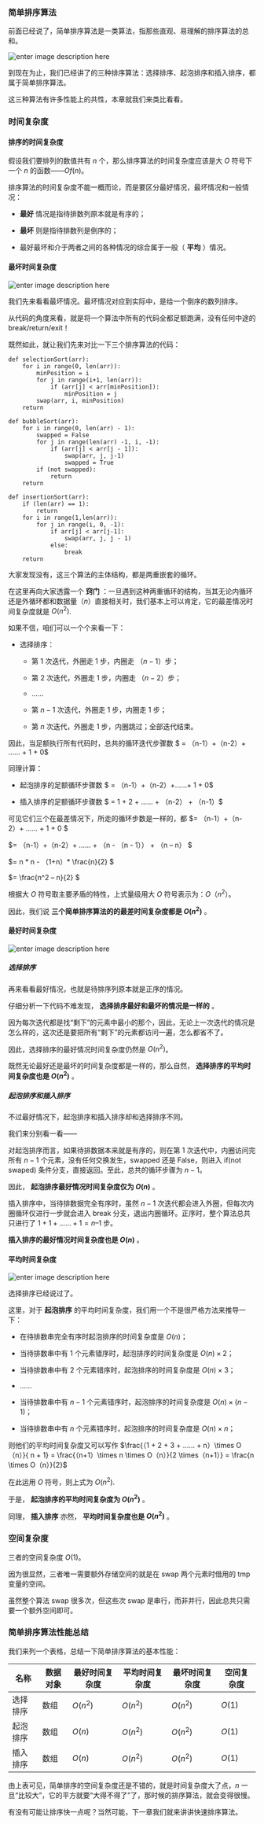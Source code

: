 ### 简单排序算法

前面已经说了，简单排序算法是一类算法，指那些直观、易理解的排序算法的总和。

![enter image description
here](https://images.gitbook.cn/d142fc50-c26e-11e9-b9eb-71e8d2e64545)

到现在为止，我们已经讲了的三种排序算法：选择排序、起泡排序和插入排序，都属于简单排序算法。

这三种算法有许多性能上的共性，本章就我们来类比看看。

### 时间复杂度

#### 排序的时间复杂度

假设我们要排列的数值共有 $n$ 个，那么排序算法的时间复杂度应该是大 $O$ 符号下一个 $n$ 的函数——$O f(n)$。

排序算法的时间复杂度不能一概而论，而是要区分最好情况，最坏情况和一般情况：

  * **最好** 情况是指待排数列原本就是有序的；

  * **最坏** 则是指待排数列是倒序的；

  * 最好最坏和介于两者之间的各种情况的综合属于一般（ **平均** ）情况。

#### 最坏时间复杂度

![enter image description
here](https://images.gitbook.cn/565724d0-c273-11e9-99d4-99f25a2efd84)

我们先来看看最坏情况。最坏情况对应到实际中，是给一个倒序的数列排序。

从代码的角度来看，就是将一个算法中所有的代码全都足额跑满，没有任何中途的 break/return/exit！

既然如此，就让我们先来对比一下三个排序算法的代码：

    
    
    def selectionSort(arr):
        for i in range(0, len(arr)):
            minPosition = i
            for j in range(i+1, len(arr)): 
                if (arr[j] < arr[minPosition]):
                    minPosition = j
            swap(arr, i, minPosition) 
        return
    
    def bubbleSort(arr):
        for i in range(0, len(arr) - 1):
            swapped = False
            for j in range(len(arr) -1, i, -1):
                if (arr[j] < arr[j - 1]):
                    swap(arr, j, j-1)
                    swapped = True
            if (not swapped):
                return
        return
    
    def insertionSort(arr):
        if (len(arr) == 1):
            return
        for i in range(1,len(arr)):
            for j in range(i, 0, -1): 
                if arr[j] < arr[j-1]:
                    swap(arr, j, j - 1)
                else:
                    break
        return            
    

大家发现没有，这三个算法的主体结构，都是两重嵌套的循环。

在这里再向大家透露一个 **窍门**
：一旦遇到这种两重循环的结构，当其无论内循环还是外循环都和数据量（$n$）直接相关时，我们基本上可以肯定，它的最差情况时间复杂度就是 $O(n^2)$.

如果不信，咱们可以一个个来看一下：

  * 选择排序：

    * 第 $1$ 次迭代，外圈走 $1$ 步，内圈走 $（n-1）$步；

    * 第 $2$ 次迭代，外圈走 $1$ 步，内圈走 $（n-2）$步；

    * ……

    * 第 $n-1$ 次迭代，外圈走 $1$ 步，内圈走 $1$ 步；

    * 第 $n$ 次迭代，外圈走 $1$ 步，内圈跳过；全部迭代结束。

因此，当足额执行所有代码时，总共的循环迭代步骤数 $ = （n-1）+（n-2）+ …… + 1 + 0$

同理计算：

  * 起泡排序的足额循环步骤数 $ = （n-1）+（n-2）+……+ 1 + 0$

  * 插入排序的足额循环步骤数 $ = 1 + 2 + …… + （n-2） + （n-1）$

可见它们三个在最差情况下，所走的循环步数是一样的，都 $= （n-1）+（n-2）+ …… + 1 + 0 $

$= （n-1）+（n-2）+ …… + （n - （n - 1）） + （n – n） $

$= n * n - （1+n）* \frac{n}{2} $

$= \frac{n^2 – n}{2} $

根据大 $O$ 符号取主要矛盾的特性，上式量级用大 $O$ 符号表示为：$O（n^2）$。

因此，我们说 **三个简单排序算法的的最差时间复杂度都是 $O(n^2)$** 。

#### 最好时间复杂度

![enter image description
here](https://images.gitbook.cn/62b111f0-c273-11e9-99d4-99f25a2efd84)

##### **选择排序**

再来看看最好情况，也就是待排序列原本就是正序的情况。

仔细分析一下代码不难发现， **选择排序最好和最坏的情况是一样的** 。

因为每次迭代都是找“剩下”的元素中最小的那个，因此，无论上一次迭代的情况是怎么样的，这次还是要把所有“剩下”的元素都访问一遍，怎么都省不了。

因此，选择排序的最好情况时间复杂度仍然是 $O(n^2)$。

既然无论最好还是最坏的时间复杂度都是一样的，那么自然， **选择排序的平均时间复杂度也是 $O(n^2)$** 。

##### **起泡排序和插入排序**

不过最好情况下，起泡排序和插入排序却和选择排序不同。

我们来分别看一看——

对起泡排序而言，如果待排数据本来就是有序的，则在第 $1$ 次迭代中，内圈访问完所有 $n-1$ 个元素，没有任何交换发生，swapped 还是
False，则进入 if(not swaped) 条件分支，直接返回。至此，总共的循环步骤为 $n-1$。

因此， **起泡排序最好情况时间复杂度仅为 $O(n)$** 。

插入排序中，当待排数据完全有序时，虽然 $n-1$ 次迭代都会进入外圈，但每次内圈循环仅进行一步就会进入 break
分支，退出内圈循环。正序时，整个算法总共只进行了 $1 + 1 + …… + 1 = n – 1$ 步。

**插入排序的最好情况时间复杂度也是 $O(n)$** 。

#### 平均时间复杂度

![enter image description
here](https://images.gitbook.cn/bb575080-c273-11e9-aeae-99ac44f0fb9e)

选择排序已经说过了。

这里，对于 **起泡排序** 的平均时间复杂度，我们用一个不是很严格方法来推导一下：

  * 在待排数串完全有序时起泡排序的时间复杂度是 $O(n)$；

  * 当待排数串中有 $1$ 个元素错序时，起泡排序的时间复杂度是 $O(n)\times 2$；

  * 当待排数串中有 $2$ 个元素错序时，起泡排序的时间复杂度是 $O(n)\times 3$；

  * ……

  * 当待排数串中有 $n-1$ 个元素错序时，起泡排序的时间复杂度是 $O(n)\times (n-1)$；

  * 当待排数串中有 $n$ 个元素错序时，起泡排序的时间复杂度是 $O (n) \times n$；

则他们的平均时间复杂度又可以写作 $\frac{（1 + 2 + 3 + …… + n）\times O（n）}{ n + 1} =
\frac{（n+1）\times n \times O（n）}{2 \times（n+1）} = \frac{n \times O（n）}{2}$

在此运用 $O$ 符号，则上式为 $O(n^2)$.

于是， **起泡排序的平均时间复杂度为 $O(n^2)$** 。

同理， **插入排序** 亦然， **平均时间复杂度也是 $O(n^2)$** 。

### 空间复杂度

三者的空间复杂度 $O(1)$。

因为很显然，三者唯一需要额外存储空间的就是在 swap 两个元素时借用的 tmp 变量的空间。

虽然整个算法 swap 很多次，但这些次 swap 是串行，而非并行，因此总共只需要一个额外空间即可。

### 简单排序算法性能总结

我们来列一个表格，总结一下简单排序算法的基本性能：

名称 | 数据对象 | 最好时间复杂度 | 平均时间复杂度 | 最坏时间复杂度 | 空间复杂度  
---|---|---|---|---|---  
选择排序 | 数组 | $O(n^2)$ | $O(n^2)$ | $O(n^2)$ | $O(1)$  
起泡排序 | 数组 | $O(n)$ | $O(n^2)$ | $O(n^2)$ | $O(1)$  
插入排序 | 数组 | $O(n)$ | $O(n^2)$ | $O(n^2)$ | $O(1)$  
  
由上表可见，简单排序的空间复杂度还是不错的，就是时间复杂度大了点，$n$ 一旦“比较大”，它的平方就要“大得不得了”了，那时候的排序算法，就会变得很慢。

有没有可能让排序快一点呢？当然可能，下一章我们就来讲讲快速排序算法。

